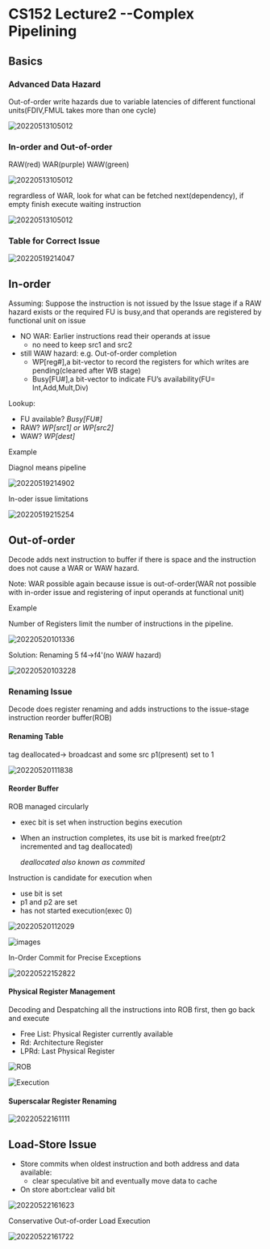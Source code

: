 # CS152 Lecture2 --Complex Pipelining

## Basics

### Advanced Data Hazard

Out-of-order write hazards due to variable latencies of different functional units(FDIV,FMUL takes more than one cycle)

![20220513105012](https://raw.githubusercontent.com/zxc2012/image/main/20220513105012.png)

### In-order and Out-of-order

RAW(red) WAR(purple) WAW(green)

![20220513105012](https://raw.githubusercontent.com/zxc2012/image/main/20220513112822.png)

regrardless of WAR, look for what can be fetched next(dependency), if empty finish execute waiting instruction

![20220513105012](https://raw.githubusercontent.com/zxc2012/image/main/20220513120540.png)

### Table for Correct Issue

![20220519214047](https://raw.githubusercontent.com/zxc2012/image/main/20220519214047.png)

## In-order

Assuming: Suppose the instruction is not issued	by the Issue stage if a RAW	hazard exists or the required FU is busy,and that operands are registered by functional unit on issue

- NO WAR: Earlier instructions read	their operands at issue
    - no need to keep src1 and src2
- still WAW	hazard: e.g. Out-of-order completion
    - WP[reg#],a bit-vector to record the registers for which writes are pending(cleared after WB stage)
    - Busy[FU#],a bit-vector to	indicate FU’s availability(FU=	Int,Add,Mult,Div)

Lookup:

- FU available?	*Busy[FU#]*
- RAW? *WP[src1] or WP[src2]*
- WAW? *WP[dest]*		

Example

Diagnol means pipeline

![20220519214902](https://raw.githubusercontent.com/zxc2012/image/main/20220519214902.png)

In-oder issue limitations

![20220519215254](https://raw.githubusercontent.com/zxc2012/image/main/20220519215254.png)

## Out-of-order

Decode adds	next instruction to	buffer	if	there is space and the instruction does not	cause a	WAR	or WAW hazard.	

Note: WAR possible again because issue is out-of-order(WAR not possible with in-order issue and registering of input operands at functional unit)	

Example

Number of Registers limit the number of instructions in	the	pipeline.

![20220520101336](https://raw.githubusercontent.com/zxc2012/image/main/20220520101336.png)

Solution: Renaming 5 f4->f4'(no WAW hazard)

![20220520103228](https://raw.githubusercontent.com/zxc2012/image/main/20220520103228.png)

### Renaming Issue

Decode does register renaming and adds instructions to the	 issue-stage instruction reorder buffer(ROB)

#### Renaming Table

tag deallocated-> broadcast and some src p1(present) set to 1

![20220520111838](https://raw.githubusercontent.com/zxc2012/image/main/20220520111838.png)

#### Reorder Buffer

ROB	managed	circularly
- exec bit is set when instruction begins execution
- When an instruction completes, its use bit is marked free(ptr2 incremented and tag deallocated)

    *deallocated also known as commited*

Instruction is candidate for execution when
- use bit is set
- p1 and p2 are set 
- has not started execution(exec 0)

![20220520112029](https://raw.githubusercontent.com/zxc2012/image/main/20220520112029.png)

![images](https://raw.githubusercontent.com/zxc2012/image/main/images.gif)

In-Order Commit	for	Precise	Exceptions

![20220522152822](https://raw.githubusercontent.com/zxc2012/image/main/20220522152822.png)

#### Physical Register Management

Decoding and Despatching all the instructions into ROB first, then go back and execute
- Free List: Physical Register currently available
- Rd: Architecture Register
- LPRd: Last Physical Register

![ROB](https://raw.githubusercontent.com/zxc2012/image/main/ROB.gif)

![Execution](https://raw.githubusercontent.com/zxc2012/image/main/Execution.gif)

#### Superscalar Register Renaming 

![20220522161111](https://raw.githubusercontent.com/zxc2012/image/main/20220522161111.png)

## Load-Store Issue

- Store commits	when oldest	instruction	and	
both address and data available:		
    - clear speculative	bit	and	eventually move data to cache
- On store abort:clear valid bit

![20220522161623](https://raw.githubusercontent.com/zxc2012/image/main/20220522161623.png)

Conservative Out-of-order Load	Execution

![20220522161722](https://raw.githubusercontent.com/zxc2012/image/main/20220522161722.png)
